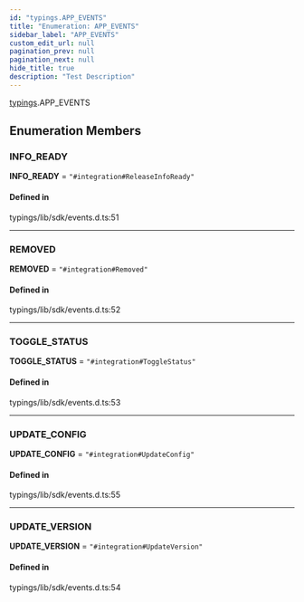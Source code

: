 ```yaml
---
id: "typings.APP_EVENTS"
title: "Enumeration: APP_EVENTS"
sidebar_label: "APP_EVENTS"
custom_edit_url: null
pagination_prev: null
pagination_next: null
hide_title: true
description: "Test Description"
---
```


[typings](../namespaces/typings.md).APP_EVENTS

## Enumeration Members

### INFO\_READY

 **INFO\_READY** = ``"#integration#ReleaseInfoReady"``

#### Defined in

typings/lib/sdk/events.d.ts:51

___

### REMOVED

 **REMOVED** = ``"#integration#Removed"``

#### Defined in

typings/lib/sdk/events.d.ts:52

___

### TOGGLE\_STATUS

 **TOGGLE\_STATUS** = ``"#integration#ToggleStatus"``

#### Defined in

typings/lib/sdk/events.d.ts:53

___

### UPDATE\_CONFIG

 **UPDATE\_CONFIG** = ``"#integration#UpdateConfig"``

#### Defined in

typings/lib/sdk/events.d.ts:55

___

### UPDATE\_VERSION

 **UPDATE\_VERSION** = ``"#integration#UpdateVersion"``

#### Defined in

typings/lib/sdk/events.d.ts:54

